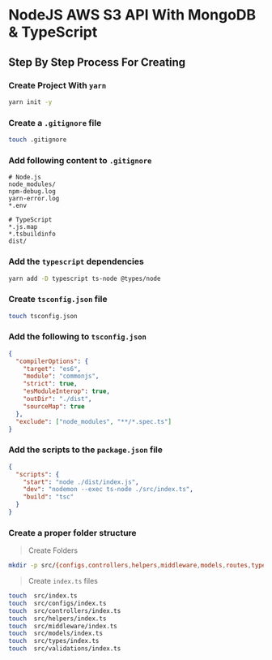 # NodeJS AWS S3 API With MongoDB & TypeScript

## Step By Step Process For Creating

### Create Project With `yarn`

```sh
yarn init -y
```

### Create a `.gitignore` file

```sh
touch .gitignore
```

### Add following content to `.gitignore`

```gitignore
# Node.js
node_modules/
npm-debug.log
yarn-error.log
*.env

# TypeScript
*.js.map
*.tsbuildinfo
dist/
```

### Add the `typescript` dependencies

```sh
yarn add -D typescript ts-node @types/node
```

### Create `tsconfig.json` file

```sh
touch tsconfig.json
```

### Add the following to `tsconfig.json`

```json
{
  "compilerOptions": {
    "target": "es6",
    "module": "commonjs",
    "strict": true,
    "esModuleInterop": true,
    "outDir": "./dist",
    "sourceMap": true
  },
  "exclude": ["node_modules", "**/*.spec.ts"]
}
```

### Add the scripts to the `package.json` file

```json
{
  "scripts": {
    "start": "node ./dist/index.js",
    "dev": "nodemon --exec ts-node ./src/index.ts",
    "build": "tsc"
  }
}
```

### Create a proper folder structure

> Create Folders

```sh
mkdir -p src/{configs,controllers,helpers,middleware,models,routes,types,validations}
```

> Create `index.ts` files

```sh
touch  src/index.ts
touch  src/configs/index.ts
touch  src/controllers/index.ts
touch  src/helpers/index.ts
touch  src/middleware/index.ts
touch  src/models/index.ts
touch  src/types/index.ts
touch  src/validations/index.ts
```
